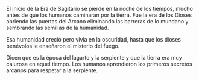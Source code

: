 El inicio de la Era de Sagitario se pierde en la noche de los tiempos, mucho antes de que los humanos caminaran por la tierra. Fue la era de los Dioses abriendo las puertas del Arcano eliminando las barreras de lo mundano y sembrando las semillas de la humanidad. 

Esa humanidad creció pero vivía en la oscuridad, hasta que los dioses benévolos le enseñaron el misterio del fuego. 

Dicen que es la época del lagarto y la serpiente y que la tierra era muy calurosa en aquel tiempo. Los humanos aprendieron los primeros secretos arcanos para respetar a la serpiente. 


